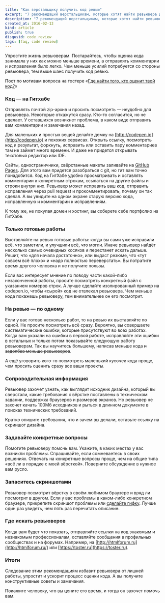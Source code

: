 ```yaml
---
title: "Как верстальщику получить код ревью"
excerpt: "7 рекомендаций верстальщикам, которые хотят найти ревьювера для оценки своего кода"
description: "7 рекомендаций верстальщикам, которые хотят найти ревьювера для оценки своего кода"
created_at: 2016-02-13
kind: article
publish: true
disqusid: code_review
tags: [faq, code review]
---
```


Упростите жизнь ревьюверам. Постарайтесь, чтобы оценка кода занимала у них как можно меньше времени, а отправлять комментарии и исправления было легко. Чем меньше усилий потребуется со стороны ревьювера, тем выше шанс получить код ревью.

<!-- cut -->

Пост по мотивам вопроса на тостере «[Где найти того, кто оценит твой код?](https://toster.ru/q/289819)»

### Код — на Гитхабе

Отправлять почтой zip-архив и просить посмотреть — неудобно для ревьювера. Некоторые откажутся сразу. Кто-то согласится, но не сделает. У оставшихся возникнет проблема, в каком виде отправить вам комментарии и замечания назад.

Для маленьких и простых вещей делайте демку на [http://codepen.io](http://codepen.io) и похожих  сервисах. Открыть ссылку, посмотреть код и результат, форкнуть, исправить или оставить пару комментариев там не займет много времени. И даже не придется открывать текстовый редактор или IDE.

Сайты, одностраничники, свёрстанные макеты заливайте на [GitHub Pages](https://pages.github.com/). Для этого вам придется разобраться с git, но гит вам точно понадобится. Код на ГитХабе удобно просматривать и оставлять комментарии к конкретным строкам, ссылаться на другие файлы и строки внутри них. Ревьювер может исправить ваш код, отправить исправления через pull request и прокомментировать, почему он так сделал. А вы увидите на одном экране старую версию кода, исправленную и комментарии к исправлениям.

К тому же, не покупая домен и хостинг, вы соберете себе портфолио на ГитХабе.

### Только готовые работы

Выставляйте на ревью готовые работы: когда вы сами уже исправили всё, что заметили, и улучшили всё, что могли. Иначе ревьювер найдёт несколько самых очевидных косяков и перестанет искать дальше. Решит, что «для начала достаточно», или выдаст резюме, что «тут совсем всё плохо» и «надо полностью переверстать». Вы потратите время другого человека и не получите пользы.

Если вас интересует мнение по поводу части какой-либо незаконченной работы, просите посмотреть конкретный файл с указанием номеров строк. А лучше сделайте изолированный пример на codepen.io, чтобы «сырой» код не отвлекал ревьювера. Чем меньше кода покажешь ревьюверу, тем внимательнее он его посмотрит.

### На ревью — по одному

Если у вас готово несколько работ, то на ревью их выставляйте по одной. Не просите посмотреть всё сразу. Вероятно, вы совершаете систематические ошибки, которые присутствуют во всех работах. Когда вам указали на ошибки в первой работе, исправляйте эти ошибки в остальных и только потом показывайте следующую работу ревьюверам. Так вы научитесь большему, написав меньше кода ~~и задолбав меньше ревьюверов~~.

А ещё уговорить кого-то посмотреть маленький кусочек кода проще, чем просить оценить сразу все ваши проекты.

### Сопроводительная информация

Ревьювер захочет узнать, как выглядит исходник дизайна, который вы сверстали, какие требования к вёрстке поставлены в техническом задании, поддержка браузеров и размеров экранов. Но ревьювер не захочет качать 100Мб исходников и рыться в длинном документе в поисках технических требований.

Кратко опишите требования, что и зачем вы делали, оставьте ссылку на скриншот дизайна.

### Задавайте конкретные вопросы

Помогите ревьюверу помочь вам. Укажите, в каких местах у вас возникли проблемы. Спрашивайте, если сомневаетесь в своих решениях. Отвечать на конкретные вопросы проще, чем на общие типа «всё ли в порядке с моей вёрсткой». Поверните обсуждение в нужное вам русло.

### Запаситесь скриншотами

Ревьювер посмотрит вёрстку в своём любимом браузере и вряд ли посмотрит в другом. Если у вас проблемы в каком-либо конкретном браузере, прикрепите скриншот проблемы или [сделайте гифку](http://paulradzkov.com/2014/capture_screen_to_gif/). Лучше один раз увидеть, чем пять раз перечитать описание.

### Где искать ревьюверов

Когда вам будет что показать, отправляйте ссылки на код знакомым и незнакомым профессионалам, оставляйте сообщения в профильных сообществах и на форумах. Например, на [http://htmlforum.ru](http://htmlforum.ru/) или [https://toster.ru](https://toster.ru).

### Итоги

Следование этим рекомендациям избавит ревьювера от лишней работы, упростит и ускорит процесс оценки кода. А вы получите конструктивные советы и замечания.

Покажите человеку, что вы цените его время, и тогда он захочет помочь вам.
